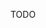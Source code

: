 <!-- --- title: DELETE Method -->
<!-- --- method: DELETE -->
<!-- --- type: method -->
<!-- --- method_properties: idempotent-->

TODO

